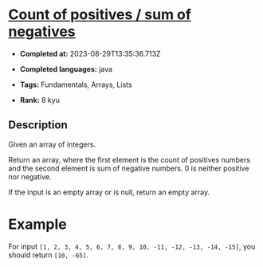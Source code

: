 # [Count of positives / sum of negatives](https://www.codewars.com/kata/576bb71bbbcf0951d5000044)

- **Completed at:** 2023-08-29T13:35:36.713Z

- **Completed languages:** java

- **Tags:** Fundamentals, Arrays, Lists

- **Rank:** 8 kyu

## Description

Given an array of integers.

Return an array, where the first element is the count of positives numbers and the second element is sum of negative numbers. 0 is neither positive nor negative.

If the input is an empty array or is null, return an empty array.

# Example

For input `[1, 2, 3, 4, 5, 6, 7, 8, 9, 10, -11, -12, -13, -14, -15]`, you should return `[10, -65]`.